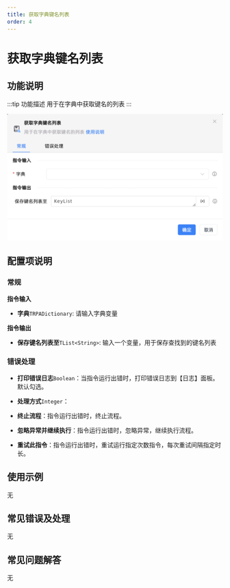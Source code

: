 ```yaml
---
title: 获取字典键名列表
order: 4
---
```


# 获取字典键名列表

## 功能说明

:::tip 功能描述
用于在字典中获取键名的列表
:::

![获取字典键名列表](../../../assets/获取字典键名列表_command.png)

## 配置项说明

### 常规

**指令输入**

- **字典**`TRPADictionary`: 请输入字典变量


**指令输出**

- **保存键名列表至**`TList<String>`: 输入一个变量，用于保存查找到的键名列表

### 错误处理

- **打印错误日志**`Boolean`：当指令运行出错时，打印错误日志到【日志】面板。默认勾选。

- **处理方式**`Integer`：

 - **终止流程**：指令运行出错时，终止流程。

 - **忽略异常并继续执行**：指令运行出错时，忽略异常，继续执行流程。

 - **重试此指令**：指令运行出错时，重试运行指定次数指令，每次重试间隔指定时长。

## 使用示例
无

## 常见错误及处理

无

## 常见问题解答

无

